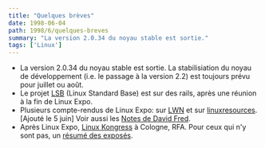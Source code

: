 ```yaml
---
title: "Quelques brèves"
date: 1998-06-04
path: 1998/6/quelques-breves
summary: "La version 2.0.34 du noyau stable est sortie."
tags: ['Linux']
---
```


<UL>

<LI>
La version 2.0.34 du noyau stable est sortie. La stabilisiation
du noyau de développement (i.e. le passage à la version 2.2) est toujours
prévu pour juillet ou août.
<LI>
Le projet <A HREF="http://lwn.net/980604/lsb.html">LSB</A>
(Linux Standard Base) est sur des rails, après une réunion à la fin de
Linux Expo.

<LI>
Plusieurs compte-rendus de Linux Expo: sur <A HREF="http://lwn.net/980604/exposum.html">LWN</A> et sur <A HREF="http://www.linuxresources.com/news/linux-expo.html">linuxresources</A>.
[Ajouté le 5 juin] Voir aussi les <A HREF="http://ic.net/~djf/misc/expo/notes.html">Notes de David Fred</A>.

<LI>Après Linux Expo, <A HREF="http://www.Linux-Kongress.de/">Linux Kongress</A>
à Cologne, RFA. Pour ceux qui n'y sont pas, un
<A HREF="http://www.Linux-Kongress.de/abstracts_e.html">résumé des exposés</A>.

</UL>


